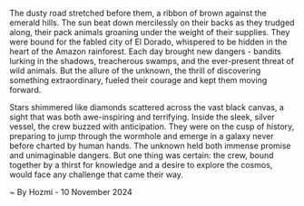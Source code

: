 
The dusty road stretched before them, a ribbon of brown against the emerald hills. The sun beat down mercilessly on their backs as they trudged along, their pack animals groaning under the weight of their supplies. They were bound for the fabled city of El Dorado, whispered to be hidden in the heart of the Amazon rainforest. Each day brought new dangers - bandits lurking in the shadows, treacherous swamps, and the ever-present threat of wild animals. But the allure of the unknown, the thrill of discovering something extraordinary, fueled their courage and kept them moving forward.

Stars shimmered like diamonds scattered across the vast black canvas, a sight that was both awe-inspiring and terrifying. Inside the sleek, silver vessel, the crew buzzed with anticipation. They were on the cusp of history, preparing to jump through the wormhole and emerge in a galaxy never before charted by human hands. The unknown held both immense promise and unimaginable dangers. But one thing was certain: the crew, bound together by a thirst for knowledge and a desire to explore the cosmos, would face any challenge that came their way. 

~ By Hozmi - 10 November 2024

